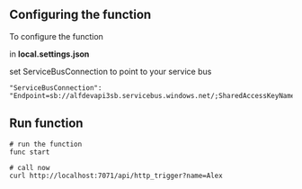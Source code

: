 
## Configuring the function

To configure the function

in **local.settings.json**

set ServiceBusConnection to point to your service bus
```
"ServiceBusConnection": "Endpoint=sb://alfdevapi3sb.servicebus.windows.net/;SharedAccessKeyName=alfdevapi3servicebus_auth_rule;SharedAccessKey=XXXXXXXXXXXXXXXXXXXXXXXXXXXXXXXXXXXXXXXXXXXX"
```




## Run function


``` shell
# run the function
func start

# call now
curl http://localhost:7071/api/http_trigger?name=Alex
```

